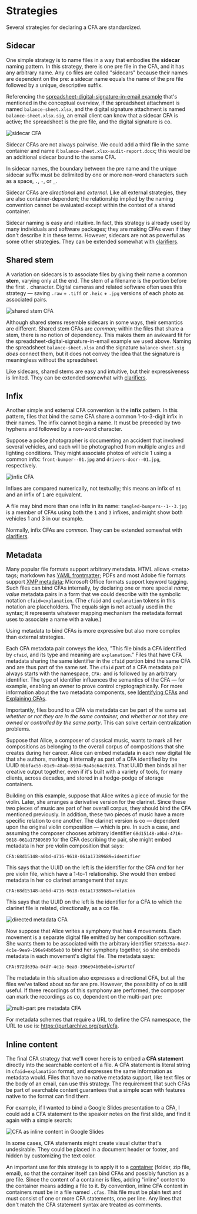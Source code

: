 # Strategies

Several strategies for declaring a CFA are standardized.

## Sidecar

One simple strategy is to name files in a way that embodies the __sidecar__ naming pattern. In this strategy, there is one pre file in the CFA, and it has any arbitrary name. Any co files are called "sidecars" because their names are dependent on the pre: a sidecar name equals the name of the pre file followed by a unique, descriptive suffix.

Referencing the [spreadsheet-digital-signature-in-email example](concepts.md#example) that's mentioned in the conceptual overview, if the spreadsheet attachment is named `balance-sheet.xlsx`, and the digital signature attachment is named `balance-sheet.xlsx.sig`, an email client can know that a sidecar CFA is active; the spreadsheet is the pre file, and the digital signature is co.

![sidecar CFA](assets/sidecar-cfa.png)

Sidecar CFAs are not always pairwise. We could add a third file in the same container and name it `balance-sheet.xlsx-audit-report.docx`; this would be an additional sidecar bound to the same CFA.

In sidecar names, the boundary between the pre name and the unique sidecar suffix must be delimited by one or more non-word characters such as a space, `.`, `-`, or `_`.

Sidecar CFAs are *directional* and *external*. Like all external strategies, they are also container-dependent; the relationship implied by the naming convention cannot be evaluated except within the context of a shared container.

Sidecar naming is easy and intuitive. In fact, this strategy is already used by many individuals and software packages; they are making CFAs even if they don't describe it in these terms. However, sidecars are not as powerful as some other strategies. They can be extended somewhat with [clarifiers](clarifying.md).

## Shared stem

A variation on sidecars is to associate files by giving their name a common __stem__, varying only at the end. The stem of a filename is the portion before the first `.` character. Digital cameras and related software often uses this strategy &mdash; saving `.raw` + `.tiff` or `.heic` + `.jpg` versions of each photo as associated pairs.

![shared stem CFA](assets/shared-stem-cfa.png)

Although shared stems resemble sidecars in some ways, their semantics are different. Shared stem CFAs are *common*; within the files that share a stem, there is no notion of dependency. This makes them an awkward fit for the spreadsheet-digital-signature-in-email example we used above. Naming the spreadsheet `balance-sheet.xlsx` and the signature `balance-sheet.sig` *does* connect them, but it does not convey the idea that the signature is meaningless without the spreadsheet.

Like sidecars, shared stems are easy and intuitive, but their expressiveness is limited. They can be extended somewhat with [clarifiers](clarifying.md).

## Infix

Another simple and external CFA convention is the __infix__ pattern. In this pattern, files that bind the same CFA share a common 1-to-3-digit infix in their names. The infix cannot begin a name. It must be preceded by two hyphens and followed by a non-word character.

Suppose a police photographer is documenting an accident that involved several vehicles, and each will be photographed from multiple angles and lighting conditions. They might associate photos of vehicle 1 using a common infix: `front-bumper--01.jpg` and `drivers-door--01.jpg`, respectively.

![infix CFA](assets/infix-cfa.png)

Infixes are compared numerically, not textually; this means an infix of `01` and an infix of `1` are equivalent.

A file may bind more than one infix in its name: `tangled-bumpers--1--3.jpg` is a member of CFAs using both the `1` and `3` infixes, and might show both vehicles 1 and 3 in our example.

Normally, infix CFAs are *common*. They can be extended somewhat with [clarifiers](clarifying.md).

## Metadata
Many popular file formats support arbitrary metadata. HTML allows &lt;meta&gt; tags; markdown has [YAML frontmatter](https://docs.github.com/en/contributing/writing-for-github-docs/using-yaml-frontmatter); PDFs and most Adobe file formats support [XMP metadata](https://en.wikipedia.org/wiki/Extensible_Metadata_Platform); Microsoft Office formats support keyword tagging. Such files can bind CFAs internally, by declaring one or more special <var>name</var>, <var>value</var> metadata pairs in a form that we could describe with the symbolic notation `cfaid=explanation`. (The `cfaid` and `explanation` tokens in this notation are placeholders. The equals sign is not actually used in the syntax; it represents whatever mapping mechanism the metadata format uses to associate a name with a value.)

Using metadata to bind CFAs is more expressive but also more complex than external strategies.

Each CFA metadata pair conveys the idea, "This file binds a CFA identified by `cfaid`, and its type and meaning are `explanation`." Files that have CFA metadata sharing the same identifier in the `cfaid` portion bind the same CFA and are thus part of the same set. The `cfaid` part of a CFA metadata pair always starts with the namespace, `CFA:` and is followed by an arbitrary identifier. The type of identifier influences the semantics of the CFA &mdash; for example, enabling an owner to prove control cryptographically. For more information about the two metadata components, see [Identifying CFAs](identifying.md) and [Explaining CFAs](explaining.md).

Importantly, files bound to a CFA via metadata can be part of the same set *whether or not they are in the same container, and whether or not they are owned or controlled by the same party*. This can solve certain centralization problems. 

Suppose that Alice, a composer of classical music, wants to mark all her compositions as belonging to the overall corpus of compositions that she creates during her career. Alice can embed metadata in each new digital file that she authors, marking it internally as part of a CFA identified by the UUID `0bbfac55-81c9-48ab-8934-9a46c64c0703`. That UUID then binds all her creative output together, even if it's built with a variety of tools, for many clients, across decades, and stored in a hodge-podge of storage containers.

Building on this example, suppose that Alice writes a piece of music for the violin. Later, she arranges a derivative version for the clarinet. Since these two pieces of music are part of her overall corpus, they should bind the CFA mentioned previously. In addition, these two pieces of music have a more specific relation to one another. The clarinet version is co &mdash; dependent upon the original violin composition &mdash; which is pre. In such a case, and assuming the composer chooses arbitrary identifier `68d15148-a0bd-4716-9618-061a17389689` for the CFA describing the pair, she might embed metadata in her pre violin composition that says:

    CFA:68d15148-a0bd-4716-9618-061a17389689=identifier

This says that the UUID on the left is the identifier for the CFA *and* for her pre violin file, which have a 1-to-1 relationship. She would then embed metadata in her co clarinet arrangement that says:

    CFA:68d15148-a0bd-4716-9618-061a17389689=relation 

This says that the UUID on the left is the identifier for a CFA to which the clarinet file is related, directionally, as a co file.

![directed metadata CFA](assets/directed-metadata-cfa.png)

Now suppose that Alice writes a symphony that has 4 movements. Each movement is a separate digital file emitted by her composition software. She wants them to be associated with the arbitrary identifier `972d639a-04d7-4c1e-9ea9-196e94b05eb0` to bind her symphony together, so she embeds metadata in each movement's digital file. The metadata says:

    CFA:972d639a-04d7-4c1e-9ea9-196e94b05eb0=isPartOf

The metadata in this situation also expresses a directional CFA, but all the files we've talked about so far are pre. However, the possibility of co is still useful. If three recordings of this symphony are performed, the composer can mark the recordings as co, dependent on the multi-part pre: 

![multi-part pre metadata CFA](assets/multi-pre-metadata-cfa.png)

For metadata schemes that require a URL to define the CFA namespace, the URL to use is: https://purl.archive.org/purl/cfa.

## Inline content

The final CFA strategy that we'll cover here is to embed a __CFA statement__ directly into the searchable content of a file. A CFA statement is literal string in `cfaid=explanation` format, and expresses the same information as metadata would. Files that have no native metadata support, like text files or the body of an email, can use this strategy. The requirement that such CFAs be part of searchable content guarantees that a simple scan with features native to the format can find them.

For example, if I wanted to bind a Google Slides presentation to a CFA, I could add a CFA statement to the speaker notes on the first slide, and find it again with a simple search:

![CFA as inline content in Google Slides](assets/slides-inline-content.png)

In some cases, CFA statements might create visual clutter that's undesirable. They could be placed in a document header or footer, and hidden by customizing the text color.

An important use for this strategy is to apply it to a [container](concepts.md#building-blocks) (folder, zip file, email), so that the container itself can bind CFAs and possibly function as a pre file. Since the content of a container is files, adding "inline" content to the container means adding a file to it. By convention, inline CFA content in containers must be in a file named `.cfas`. This file must be plain text and must consist of one or more CFA statements, one per line. Any lines that don't match the CFA statement syntax are treated as comments.


